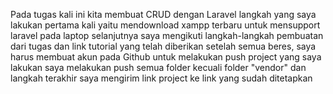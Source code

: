Pada tugas kali ini kita membuat CRUD dengan Laravel
langkah yang saya lakukan pertama kali yaitu mendownload xampp terbaru untuk mensupport laravel pada laptop
selanjutnya saya mengikuti langkah-langkah pembuatan dari tugas dan link tutorial yang telah diberikan
setelah semua beres, saya harus membuat akun pada Github untuk melakukan push project yang saya lakukan
saya melakukan push semua folder kecuali folder "vendor"
dan langkah terakhir saya mengirim link project ke link yang sudah ditetapkan

